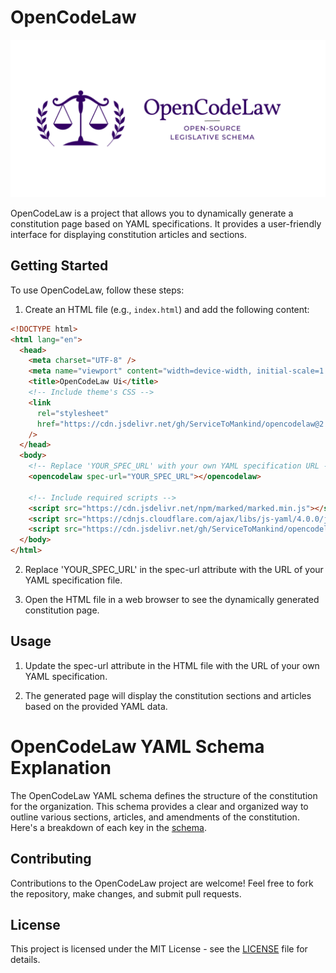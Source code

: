 # OpenCodeLaw

<p align="center">
  <a href="https://constitution.stmorg.in"><img src="assets/img/openlawcode_banner.png" width="700px" alt="OpenLawCode Banner"></a>
</p>

OpenCodeLaw is a project that allows you to dynamically generate a constitution page based on YAML specifications. It provides a user-friendly interface for displaying constitution articles and sections.

## Getting Started

To use OpenCodeLaw, follow these steps:

1. Create an HTML file (e.g., `index.html`) and add the following content:

```html
<!DOCTYPE html>
<html lang="en">
  <head>
    <meta charset="UTF-8" />
    <meta name="viewport" content="width=device-width, initial-scale=1.0" />
    <title>OpenCodeLaw Ui</title>
    <!-- Include theme's CSS -->
    <link
      rel="stylesheet"
      href="https://cdn.jsdelivr.net/gh/ServiceToMankind/opencodelaw@2.0.0/css/style.css"
    />
  </head>
  <body>
    <!-- Replace 'YOUR_SPEC_URL' with your own YAML specification URL -->
    <opencodelaw spec-url="YOUR_SPEC_URL"></opencodelaw>

    <!-- Include required scripts -->
    <script src="https://cdn.jsdelivr.net/npm/marked/marked.min.js"></script>
    <script src="https://cdnjs.cloudflare.com/ajax/libs/js-yaml/4.0.0/js-yaml.min.js"></script>
    <script src="https://cdn.jsdelivr.net/gh/ServiceToMankind/opencodelaw@2.0.0/js/opencodelaw.js"></script>
  </body>
</html>
```

2. Replace 'YOUR_SPEC_URL' in the spec-url attribute with the URL of your YAML specification file.

3. Open the HTML file in a web browser to see the dynamically generated constitution page.

## Usage

1. Update the spec-url attribute in the HTML file with the URL of your own YAML specification.

2. The generated page will display the constitution sections and articles based on the provided YAML data.

# OpenCodeLaw YAML Schema Explanation

The OpenCodeLaw YAML schema defines the structure of the constitution for the organization. This schema provides a clear and organized way to outline various sections, articles, and amendments of the constitution. Here's a breakdown of each key in the [schema](https://github.com/ServiceToMankind/OpenCodeLaw/blob/main/schema/opencodelaw.md).

## Contributing

Contributions to the OpenCodeLaw project are welcome! Feel free to fork the repository, make changes, and submit pull requests.

## License

This project is licensed under the MIT License - see the [LICENSE](https://github.com/ServiceToMankind/OpenCodeLaw/blob/main/LICENSE) file for details.

